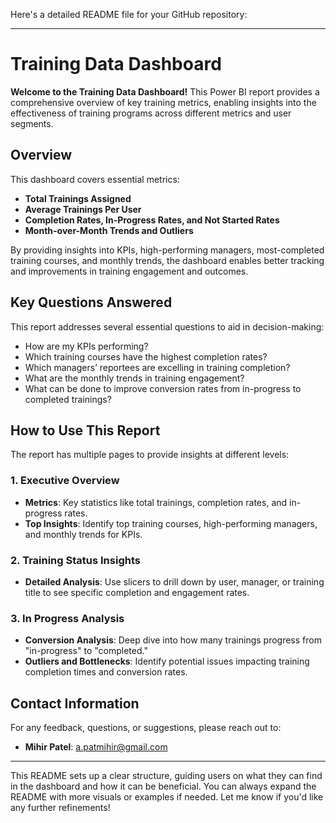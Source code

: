 Here's a detailed README file for your GitHub repository:

---

# Training Data Dashboard

**Welcome to the Training Data Dashboard!** This Power BI report provides a comprehensive overview of key training metrics, enabling insights into the effectiveness of training programs across different metrics and user segments.

## Overview

This dashboard covers essential metrics:
- **Total Trainings Assigned**
- **Average Trainings Per User**
- **Completion Rates, In-Progress Rates, and Not Started Rates**
- **Month-over-Month Trends and Outliers**

By providing insights into KPIs, high-performing managers, most-completed training courses, and monthly trends, the dashboard enables better tracking and improvements in training engagement and outcomes.

## Key Questions Answered

This report addresses several essential questions to aid in decision-making:
- How are my KPIs performing?
- Which training courses have the highest completion rates?
- Which managers’ reportees are excelling in training completion?
- What are the monthly trends in training engagement?
- What can be done to improve conversion rates from in-progress to completed trainings?

## How to Use This Report

The report has multiple pages to provide insights at different levels:

### 1. Executive Overview
   - **Metrics**: Key statistics like total trainings, completion rates, and in-progress rates.
   - **Top Insights**: Identify top training courses, high-performing managers, and monthly trends for KPIs.

### 2. Training Status Insights
   - **Detailed Analysis**: Use slicers to drill down by user, manager, or training title to see specific completion and engagement rates.

### 3. In Progress Analysis
   - **Conversion Analysis**: Deep dive into how many trainings progress from "in-progress" to "completed."
   - **Outliers and Bottlenecks**: Identify potential issues impacting training completion times and conversion rates.

## Contact Information

For any feedback, questions, or suggestions, please reach out to:
- **Mihir Patel**: [a.patmihir@gmail.com](mailto:a.patmihir@gmail.com)

---

This README sets up a clear structure, guiding users on what they can find in the dashboard and how it can be beneficial. You can always expand the README with more visuals or examples if needed. Let me know if you'd like any further refinements!

